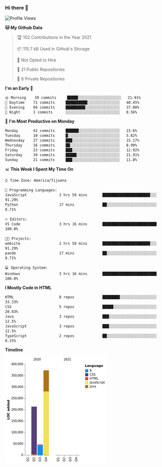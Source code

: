 ### Hi there 👋

<!--START_SECTION:waka-->
![Profile Views](http://img.shields.io/badge/Profile%20Views-0-blue)

**🐱 My Github Data** 

> 🏆 102 Contributions in the Year 2021
 > 
> 📦 115.7 kB Used in Github's Storage 
 > 
> 🚫 Not Opted to Hire
 > 
> 📜 21 Public Repositories 
 > 
> 🔑 8 Private Repositories  
 > 
**I'm an Early 🐤** 

```text
🌞 Morning    39 commits     █████░░░░░░░░░░░░░░░░░░░░   21.91% 
🌆 Daytime    72 commits     ██████████░░░░░░░░░░░░░░░   40.45% 
🌃 Evening    66 commits     █████████░░░░░░░░░░░░░░░░   37.08% 
🌙 Night      1 commits      ░░░░░░░░░░░░░░░░░░░░░░░░░   0.56%

```
📅 **I'm Most Productive on Monday** 

```text
Monday       42 commits     ██████░░░░░░░░░░░░░░░░░░░   23.6% 
Tuesday      10 commits     █░░░░░░░░░░░░░░░░░░░░░░░░   5.62% 
Wednesday    27 commits     ███░░░░░░░░░░░░░░░░░░░░░░   15.17% 
Thursday     16 commits     ██░░░░░░░░░░░░░░░░░░░░░░░   8.99% 
Friday       23 commits     ███░░░░░░░░░░░░░░░░░░░░░░   12.92% 
Saturday     39 commits     █████░░░░░░░░░░░░░░░░░░░░   21.91% 
Sunday       21 commits     ███░░░░░░░░░░░░░░░░░░░░░░   11.8%

```


📊 **This Week I Spent My Time On** 

```text
⌚︎ Time Zone: America/Tijuana

💬 Programming Languages: 
JavaScript               2 hrs 59 mins       ██████████████████████░░░   91.29% 
Python                   17 mins             ██░░░░░░░░░░░░░░░░░░░░░░░   8.71%

🔥 Editors: 
VS Code                  3 hrs 16 mins       █████████████████████████   100.0%

🐱‍💻 Projects: 
website                  2 hrs 59 mins       ██████████████████████░░░   91.29% 
pande                    17 mins             ██░░░░░░░░░░░░░░░░░░░░░░░   8.71%

💻 Operating System: 
Windows                  3 hrs 16 mins       █████████████████████████   100.0%

```

**I Mostly Code in HTML** 

```text
HTML                     8 repos             ████████░░░░░░░░░░░░░░░░░   33.33% 
CSS                      5 repos             █████░░░░░░░░░░░░░░░░░░░░   20.83% 
Java                     3 repos             ███░░░░░░░░░░░░░░░░░░░░░░   12.5% 
JavaScript               3 repos             ███░░░░░░░░░░░░░░░░░░░░░░   12.5% 
TypeScript               2 repos             ██░░░░░░░░░░░░░░░░░░░░░░░   8.33%

```


**Timeline**

![Chart not found](https://raw.githubusercontent.com/Aarushi-Pandey/Aarushi-Pandey/main/charts/bar_graph.png) 


<!--END_SECTION:waka-->

